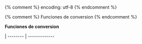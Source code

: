{% comment %} encoding: utf-8 {% endcomment %}

{% comment %} Funciones de conversion {% endcomment %}
 

**Funciones de conversion**

| -------- | -------------
